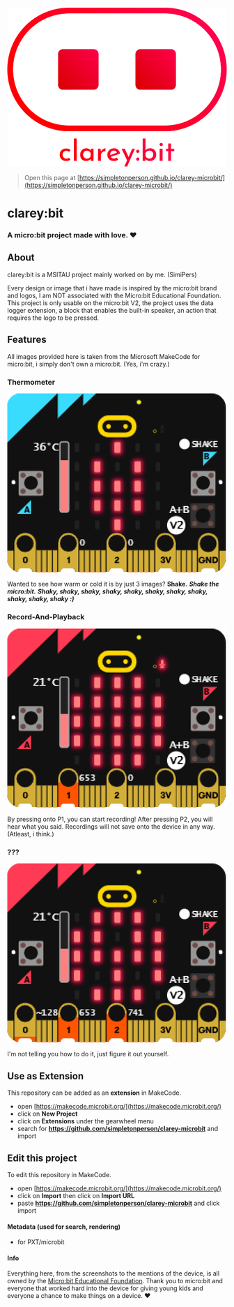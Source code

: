![clarey:bit logo.](clareybit_logo.svg "Design inspired by micro:bit. In no way is MSITAU associated with the Micro:bit Educational Foundation, this is simply a project i made with love. Thank you, micro:bit and everyone working on the device. ❤️")
> Open this page at [https://simpletonperson.github.io/clarey-microbit/](https://simpletonperson.github.io/clarey-microbit/)
# clarey:bit

### A micro:bit project made with love. ❤️

## About
clarey:bit is a MSITAU project mainly worked on by me. (SimiPers)

Every design or image that i have made is inspired by the micro:bit brand and logos, I am NOT associated with the Micro:bit Educational Foundation.
This project is only usable on the micro:bit V2, the project uses the data logger extension, a block that enables the built-in speaker, an action that requires the logo to be pressed.

## Features

All images provided here is taken from the Microsoft MakeCode for micro:bit, i simply don't own a micro:bit. (Yes, i'm crazy.)

### Thermometer

![Thermometer](thermometer.png)

Wanted to see how warm or cold it is by just 3 images?
**Shake.**
***Shake the micro:bit.***
***Shaky, shaky, shaky, shaky, shaky, shaky, shaky, shaky, shaky, shaky, shaky :)***

### Record-And-Playback

![Record-And-Playback](record.png)

By pressing onto P1, you can start recording!
After pressing P2, you will hear what you said.
Recordings will not save onto the device in any way. (Atleast, i think.)

### ???

![Figure it out yourself.](secret.png)

I'm not telling you how to do it, just figure it out yourself.

## Use as Extension

This repository can be added as an **extension** in MakeCode.

* open [https://makecode.microbit.org/](https://makecode.microbit.org/)
* click on **New Project**
* click on **Extensions** under the gearwheel menu
* search for **https://github.com/simpletonperson/clarey-microbit** and import

## Edit this project

To edit this repository in MakeCode.

* open [https://makecode.microbit.org/](https://makecode.microbit.org/)
* click on **Import** then click on **Import URL**
* paste **https://github.com/simpletonperson/clarey-microbit** and click import

#### Metadata (used for search, rendering)

* for PXT/microbit
<script src="https://makecode.com/gh-pages-embed.js"></script><script>makeCodeRender("{{ site.makecode.home_url }}", "{{ site.github.owner_name }}/{{ site.github.repository_name }}");</script>

#### Info

Everything here, from the screenshots to the mentions of the device, is all owned by the [Micro:bit Educational Foundation](https://microbit.org).
Thank you to micro:bit and everyone that worked hard into the device for giving young kids and everyone a chance to make things on a device. :heart:
